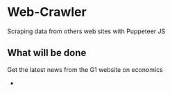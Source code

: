 # Web-Crawler
 Scraping data from others web sites with Puppeteer JS 


## What will be done
Get the latest news from the G1 website on economics

- 

